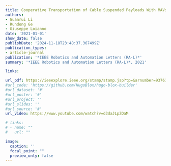 ```yaml
---
title: Cooperative Transportation of Cable Suspended Payloads With MAVs Using Monocular Vision and Inertial Sensing 
authors:
- Guanrui Li
- Rundong Ge
- Giuseppe Loianno
date: '2021-01-01'
show_date: false
publishDate: '2024-11-18T23:48:37.367499Z'
publication_types:
- article-journal
publication: '*IEEE Robotics and Automation Letters (RA-L)*'
summary: '*IEEE Robotics and Automation Letters (RA-L)*, 2021'

links:

url_pdf: https://ieeexplore.ieee.org/stamp/stamp.jsp?tp=&arnumber=9376103
#url_code: 'https://github.com/HugoBlox/hugo-blox-builder'
#url_dataset: '#'
#url_poster: '#'
#url_project: ''
#url_slides: ''
#url_source: '#'
url_video: https://www.youtube.com/watch?v=d3daJLpZOaM 

# links:
# - name: ""
#   url: ""

image:
  caption: ''
  focal_point: ""
  preview_only: false
---
```

